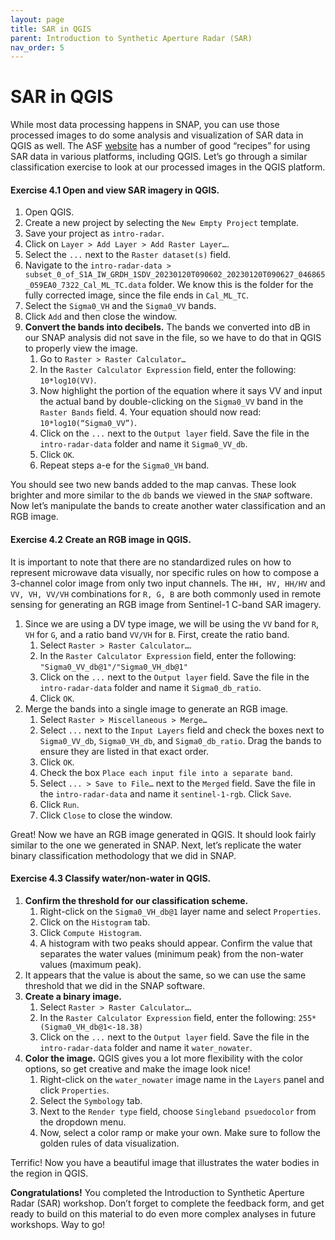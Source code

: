 ```yaml
---
layout: page
title: SAR in QGIS
parent: Introduction to Synthetic Aperture Radar (SAR)
nav_order: 5
---
```


# SAR in QGIS
While most data processing happens in SNAP, you can use those processed images to do some analysis and visualization of SAR data in QGIS as well. The ASF [website](https://asf.alaska.edu/how-to/data-basics/data-recipe-tutorials-2/) has a number of good “recipes” for using SAR data in various platforms, including QGIS. Let’s go through a similar classification exercise to look at our processed images in the QGIS platform.

#### Exercise 4.1 Open and view SAR imagery in QGIS.
1. Open QGIS. 
2. Create a new project by selecting the `New Empty Project` template. 
3. Save your project as `intro-radar`. 
4. Click on `Layer > Add Layer > Add Raster Layer…`. 
5. Select the `...` next to the `Raster dataset(s)` field. 
6. Navigate to the `intro-radar-data > subset_0_of_S1A_IW_GRDH_1SDV_20230120T090602_20230120T090627_046865_059EA0_7322_Cal_ML_TC.data` folder. We know this is the folder for the fully corrected image, since the file ends in `Cal_ML_TC`. 
7. Select the `Sigma0_VH` and the `Sigma0_VV` bands.
8. Click `Add` and then close the window. 
9. **Convert the bands into decibels.** The bands we converted into dB in our SNAP analysis did not save in the file, so we have to do that in QGIS to properly view the image. 
    1. Go to `Raster > Raster Calculator…`
    2. In the `Raster Calculator Expression` field, enter the following: `10*log10(VV)`.
    3. Now highlight the portion of the equation where it says VV and input the actual band by double-clicking on the `Sigma0_VV` band in the `Raster Bands` field.     4. Your equation should now read: `10*log10(“Sigma0_VV”)`.
    5. Click on the `...` next to the `Output layer` field. Save the file in the `intro-radar-data` folder and name it `Sigma0_VV_db`. 
    6. Click `OK`.
    7. Repeat steps a-e for the `Sigma0_VH` band.

You should see two new bands added to the map canvas. These look brighter and more similar to the `db` bands we viewed in the `SNAP` software. Now let’s manipulate the bands to create another water classification and an RGB image.

#### Exercise 4.2 Create an RGB image in QGIS. 
It is important to note that there are no standardized rules on how to represent microwave data visually, nor specific rules on how to compose a 3-channel color image from only two input channels. The `HH, HV, HH/HV` and `VV, VH, VV/VH` combinations for `R, G, B` are both commonly used in remote sensing for generating an RGB image from Sentinel-1 C-band SAR imagery.

1. Since we are using a DV type image, we will be using the `VV` band for `R`, `VH` for `G`, and a ratio band `VV/VH` for `B`. First, create the ratio band.
    1. Select `Raster > Raster Calculator…`.
    2. In the `Raster Calculator Expression` field, enter the following: `"Sigma0_VV_db@1"/"Sigma0_VH_db@1"`
    3. Click on the `...` next to the `Output layer` field. Save the file in the `intro-radar-data` folder and name it `Sigma0_db_ratio`. 
    4. Click `OK`.
2. Merge the bands into a single image to generate an RGB image.
    1. Select `Raster > Miscellaneous > Merge…`
    2. Select `...` next to the `Input Layers` field and check the boxes next to `Sigma0_VV_db`, `Sigma0_VH_db`, and `Sigma0_db_ratio`. Drag the bands to ensure they are listed in that exact order.
    3. Click `OK`.
    4. Check the box `Place each input file into a separate band`.
    5. Select `... > Save to File…` next to the `Merged` field. Save the file in the `intro-radar-data` and name it `sentinel-1-rgb`. Click `Save`.
    6. Click `Run`. 
    7. Click `Close` to close the window.

Great! Now we have an RGB image generated in QGIS. It should look fairly similar to the one we generated in SNAP. Next, let’s replicate the water binary classification methodology that we did in SNAP.

#### Exercise 4.3 Classify water/non-water in QGIS.

1. **Confirm the threshold for our classification scheme.**
    1. Right-click on the `Sigma0_VH_db@1` layer name and select `Properties`.
    2. Click on the `Histogram` tab.
    3. Click `Compute Histogram`. 
    4. A histogram with two peaks should appear. Confirm the value that separates the water values (minimum peak) from the non-water values (maximum peak).
2. It appears that the value is about the same, so we can use the same threshold that we did in the SNAP software. 
3. **Create a binary image.**
    1. Select `Raster > Raster Calculator…`.
    2. In the `Raster Calculator Expression` field, enter the following: `255*(Sigma0_VH_db@1<-18.38)`
    3. Click on the `...` next to the `Output layer` field. Save the file in the `intro-radar-data` folder and name it `water_nowater`. 
4. **Color the image.** QGIS gives you a lot more flexibility with the color options, so get creative and make the image look nice!
    1. Right-click on the `water_nowater` image name in the `Layers` panel and click `Properties`. 
    2. Select the `Symbology` tab.
    3. Next to the `Render type` field, choose `Singleband psuedocolor` from the dropdown menu.
    4. Now, select a color ramp or make your own. Make sure to follow the golden rules of data visualization. 

Terrific! Now you have a beautiful image that illustrates the water bodies in the region in QGIS. 

**Congratulations!** You completed the Introduction to Synthetic Aperture Radar (SAR) workshop. Don’t forget to complete the feedback form, and get ready to build on this material to do even more complex analyses in future workshops. Way to go!
